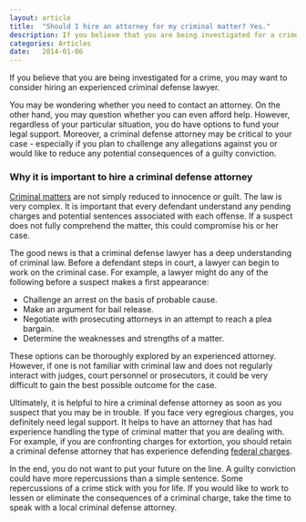 ```yaml
---
layout: article
title:  "Should I hire an attorney for my criminal matter? Yes."
description: If you believe that you are being investigated for a crime, you may want to consider hiring an experienced criminal defense lawyer.
categories: Articles 
date:   2014-01-06
---
```



<p>If you believe that you are being investigated for a crime, you may want to consider hiring an experienced criminal defense lawyer.</p>
<p>You may be wondering whether you need to contact an attorney. On the other hand, you may question whether you can even afford help. However, regardless of your particular situation, you do have options to fund your legal support. Moreover, a criminal defense attorney may be critical to your case - especially if you plan to challenge any allegations against you or would like to reduce any potential consequences of a guilty conviction.</p>
<h3>Why it is important to hire a criminal defense attorney</h3>
<p>
<a href="/Criminal-Defense/">Criminal matters</a> are not simply reduced to innocence or guilt. The law is very complex. It is important that every defendant understand any pending charges and potential sentences associated with each offense. If a suspect does not fully comprehend the matter, this could compromise his or her case.
</p>
<p>The good news is that a criminal defense lawyer has a deep understanding of criminal law. Before a defendant steps in court, a lawyer can begin to work on the criminal case. For example, a lawyer might do any of the following before a suspect makes a first appearance:</p>
<ul><li>Challenge an arrest on the basis of probable cause.</li><li>Make an argument for bail release.</li><li>Negotiate with prosecuting attorneys in an attempt to reach a plea bargain.</li><li>Determine the weaknesses and strengths of a matter.</li></ul>
<p>These options can be thoroughly explored by an experienced attorney. However, if one is not familiar with criminal law and does not regularly interact with judges, court personnel or prosecutors, it could be very difficult to gain the best possible outcome for the case.</p>
<p>Ultimately, it is helpful to hire a criminal defense attorney as soon as you suspect that you may be in trouble. If you face very egregious charges, you definitely need legal support. It helps to have an attorney that has had experience handling the type of criminal matter that you are dealing with. For example, if you are confronting charges for extortion, you should retain a criminal defense attorney that has experience defending
<a href="/Criminal-Defense/Federal-Charges/">federal charges</a>.
</p>
<p>In the end, you do not want to put your future on the line. A guilty conviction could have more repercussions than a simple sentence. Some repercussions of a crime stick with you for life. If you would like to work to lessen or eliminate the consequences of a criminal charge, take the time to speak with a local criminal defense attorney.</p>